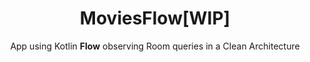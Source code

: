 ---
title: "MoviesFlow[WIP]"
subtitle: "App using Kotlin <b>Flow</b> observing Room queries in a Clean Architecture"
image: "../imgs/MoviesFlow.webp"
fallbackImage: "../imgs/MoviesFlow.png"
link: https://github.com/HugoMatilla/MoviesFlow
buttonTitle: VISIT PROJECT
priority: 12
badges: [android]
categories: [open]
--- 